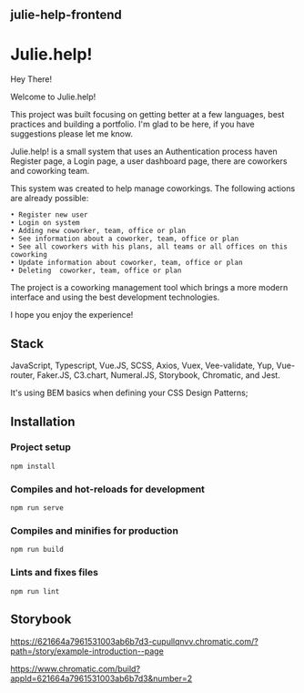 ## julie-help-frontend

# Julie.help!


Hey There!

Welcome to Julie.help!

This project was built focusing on getting better at a few languages, best practices and building a portfolio.
I'm glad to be here, if you have suggestions please let me know.

Julie.help! is a small system that uses an Authentication process haven Register page, a Login page, a  user dashboard page, there are coworkers and coworking team.

This system was created to help manage coworkings. The following actions are already possible:

	• Register new user
	• Login on system
	• Adding new coworker, team, office or plan
	• See information about a coworker, team, office or plan
	• See all coworkers with his plans, all teams or all offices on this coworking
	• Update information about coworker, team, office or plan
	• Deleting  coworker, team, office or plan

The project is a coworking management tool which brings a more modern interface and using the best development technologies.

I hope you enjoy the experience!
<!-- ![image](https://user-images.githubusercontent.com/64810972/155802613-94cd3db4-b316-4b9c-a516-c66b29fa8fca.png) -->


## Stack

JavaScript, Typescript, Vue.JS, SCSS, Axios,  Vuex, Vee-validate, Yup, Vue-router,  Faker.JS, C3.chart, Numeral.JS, Storybook, Chromatic, and Jest.

It's using BEM basics when defining your CSS Design Patterns;

## Installation

### Project setup
```
npm install
```

### Compiles and hot-reloads for development
```
npm run serve
```

### Compiles and minifies for production
```
npm run build
```

### Lints and fixes files
```
npm run lint
```

## Storybook

https://621664a7961531003ab6b7d3-cupullqnvv.chromatic.com/?path=/story/example-introduction--page 

https://www.chromatic.com/build?appId=621664a7961531003ab6b7d3&number=2
